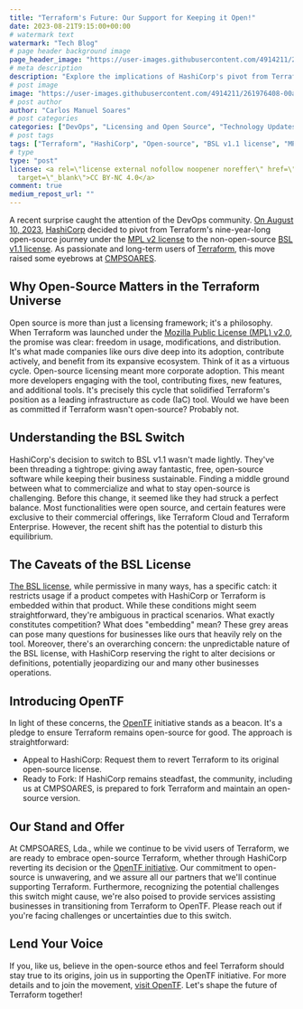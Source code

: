 ```yaml
---
title: "Terraform's Future: Our Support for Keeping it Open!"
date: 2023-08-21T9:15:00+00:00
# watermark text
watermark: "Tech Blog"
# page header background image
page_header_image: "https://user-images.githubusercontent.com/4914211/261976408-00a1c467-4996-4313-a58e-09b4c91e5dda.png"
# meta description
description: "Explore the implications of HashiCorp's pivot from Terraform's open-source license to BSL v1.1 in 2023. Understand the significance of the OpenTF initiative and how CMPSoares, Lda. aims to support the continued open-source journey of Terraform."
# post image
image: "https://user-images.githubusercontent.com/4914211/261976408-00a1c467-4996-4313-a58e-09b4c91e5dda.png"
# post author
author: "Carlos Manuel Soares"
# post categories
categories: ["DevOps", "Licensing and Open Source", "Technology Updates", "Community Initiatives"]
# post tags
tags: ["Terraform", "HashiCorp", "Open-source", "BSL v1.1 license", "MPL v2 license", "OpenTF initiative", "DevOps", "Infrastructure as Code (IaC)", "CMPSoares, Lda.", "Licensing"]
# type
type: "post"
license: <a rel=\"license external nofollow noopener noreffer\" href=\"https://creativecommons.org/licenses/by-nc/4.0/\"
  target=\"_blank\">CC BY-NC 4.0</a>
comment: true
medium_repost_url: ""
---
```


A recent surprise caught the attention of the DevOps community. [On August 10, 2023](https://www.hashicorp.com/blog/hashicorp-adopts-business-source-license), [HashiCorp](https://www.hashicorp.com/) decided to pivot from Terraform's nine-year-long open-source journey under the [MPL v2 license](https://www.mozilla.org/en-US/MPL/2.0/FAQ/) to the non-open-source [BSL v1.1 license](https://www.hashicorp.com/bsl). As passionate and long-term users of [Terraform](https://www.terraform.io/), this move raised some eyebrows at [CMPSOARES](https://cmpsoares.com/).

## Why Open-Source Matters in the Terraform Universe
Open source is more than just a licensing framework; it's a philosophy. When Terraform was launched under the [Mozilla Public License (MPL) v2.0](https://www.mozilla.org/en-US/MPL/2.0/FAQ/), the promise was clear: freedom in usage, modifications, and distribution. It's what made companies like ours dive deep into its adoption, contribute actively, and benefit from its expansive ecosystem.
Think of it as a virtuous cycle. Open-source licensing meant more corporate adoption. This meant more developers engaging with the tool, contributing fixes, new features, and additional tools. It's precisely this cycle that solidified Terraform's position as a leading infrastructure as code (IaC) tool.
Would we have been as committed if Terraform wasn't open-source? Probably not.

## Understanding the BSL Switch
HashiCorp's decision to switch to BSL v1.1 wasn't made lightly. They've been threading a tightrope: giving away fantastic, free, open-source software while keeping their business sustainable. Finding a middle ground between what to commercialize and what to stay open-source is challenging.
Before this change, it seemed like they had struck a perfect balance. Most functionalities were open source, and certain features were exclusive to their commercial offerings, like Terraform Cloud and Terraform Enterprise. However, the recent shift has the potential to disturb this equilibrium.

## The Caveats of the BSL License
[The BSL license](https://www.hashicorp.com/bsl), while permissive in many ways, has a specific catch: it restricts usage if a product competes with HashiCorp or Terraform is embedded within that product.
While these conditions might seem straightforward, they're ambiguous in practical scenarios. What exactly constitutes competition? What does "embedding" mean? These grey areas can pose many questions for businesses like ours that heavily rely on the tool.
Moreover, there's an overarching concern: the unpredictable nature of the BSL license, with HashiCorp reserving the right to alter decisions or definitions, potentially jeopardizing our and many other businesses operations.

## Introducing OpenTF
In light of these concerns, the [OpenTF](https://opentf.org/) initiative stands as a beacon. It's a pledge to ensure Terraform remains open-source for good. The approach is straightforward:
* Appeal to HashiCorp: Request them to revert Terraform to its original open-source license.
* Ready to Fork: If HashiCorp remains steadfast, the community, including us at CMPSOARES, is prepared to fork Terraform and maintain an open-source version.

## Our Stand and Offer
At CMPSOARES, Lda., while we continue to be vivid users of Terraform, we are ready to embrace open-source Terraform, whether through HashiCorp reverting its decision or the [OpenTF initiative](https://opentf.org/). Our commitment to open-source is unwavering, and we assure all our partners that we'll continue supporting Terraform.
Furthermore, recognizing the potential challenges this switch might cause, we're also poised to provide services assisting businesses in transitioning from Terraform to OpenTF. Please reach out if you're facing challenges or uncertainties due to this switch.

## Lend Your Voice
If you, like us, believe in the open-source ethos and feel Terraform should stay true to its origins, join us in supporting the OpenTF initiative. For more details and to join the movement, [visit OpenTF](https://opentf.org/). Let's shape the future of Terraform together!
